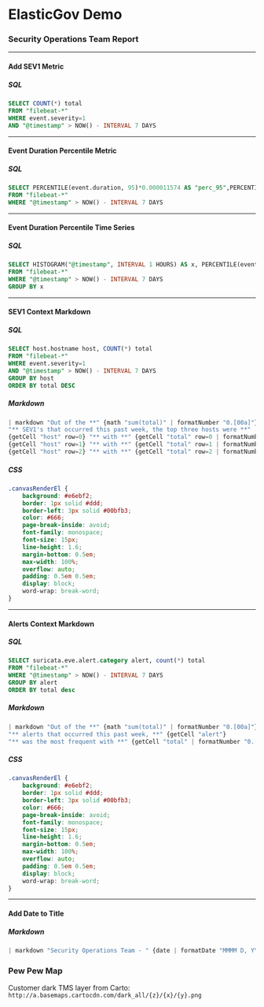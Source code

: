 # ElasticGov Demo

### Security Operations Team Report
---
#### Add SEV1 Metric

##### SQL
```sql
SELECT COUNT(*) total
FROM "filebeat-*"
WHERE event.severity=1
AND "@timestamp" > NOW() - INTERVAL 7 DAYS
```
---
#### Event Duration Percentile Metric

##### SQL
```sql
SELECT PERCENTILE(event.duration, 95)*0.000011574 AS "perc_95",PERCENTILE(event.duration, 50)*0.000011574 AS "perc_50"
FROM "filebeat-*"
WHERE "@timestamp" > NOW() - INTERVAL 7 DAYS
```
---
#### Event Duration Percentile Time Series

##### SQL
```sql
SELECT HISTOGRAM("@timestamp", INTERVAL 1 HOURS) AS x, PERCENTILE(event.duration, 95) AS "perc_95",PERCENTILE(event.duration, 50) AS "perc_50"
FROM "filebeat-*"
WHERE "@timestamp" > NOW() - INTERVAL 7 DAYS
GROUP BY x
```
----

#### SEV1 Context Markdown

##### SQL
```sql
SELECT host.hostname host, COUNT(*) total
FROM "filebeat-*"
WHERE event.severity=1
AND "@timestamp" > NOW() - INTERVAL 7 DAYS
GROUP BY host
ORDER BY total DESC
```

##### Markdown
```javascript
| markdown "Out of the **" {math "sum(total)" | formatNumber "0.[00a]"}
"** SEV1's that occurred this past week, the top three hosts were **"
{getCell "host" row=0} "** with **" {getCell "total" row=0 | formatNumber "0.[0a]"} "**, **"
{getCell "host" row=1} "** with **" {getCell "total" row=1 | formatNumber "0.[0a]"} "**, **"
{getCell "host" row=2} "** with **" {getCell "total" row=2 | formatNumber "0.[0a]"} "**"
```

##### CSS
```css
.canvasRenderEl {
    background: #e6ebf2;
    border: 1px solid #ddd;
    border-left: 3px solid #00bfb3;
    color: #666;
    page-break-inside: avoid;
    font-family: monospace;
    font-size: 15px;
    line-height: 1.6;
    margin-bottom: 0.5em;
    max-width: 100%;
    overflow: auto;
    padding: 0.5em 0.5em;
    display: block;
    word-wrap: break-word;
}
```
---
#### Alerts Context Markdown

##### SQL
```sql
SELECT suricata.eve.alert.category alert, count(*) total
FROM "filebeat-*"
WHERE "@timestamp" > NOW() - INTERVAL 7 DAYS
GROUP BY alert
ORDER BY total desc
```

##### Markdown
```javascript
| markdown "Out of the **" {math "sum(total)" | formatNumber "0.[00a]"}
"** alerts that occurred this past week, **" {getCell "alert"}
"** was the most frequent with **" {getCell "total" | formatNumber "0.[0a]"} "** total alerts"
```

##### CSS
```css
.canvasRenderEl {
    background: #e6ebf2;
    border: 1px solid #ddd;
    border-left: 3px solid #00bfb3;
    color: #666;
    page-break-inside: avoid;
    font-family: monospace;
    font-size: 15px;
    line-height: 1.6;
    margin-bottom: 0.5em;
    max-width: 100%;
    overflow: auto;
    padding: 0.5em 0.5em;
    display: block;
    word-wrap: break-word;
}
```
---
#### Add Date to Title

##### Markdown
```javascript
| markdown "Security Operations Team - " {date | formatDate "MMMM D, YYYY"}
```
### Pew Pew Map

Customer dark TMS layer from Carto: `http://a.basemaps.cartocdn.com/dark_all/{z}/{x}/{y}.png`
